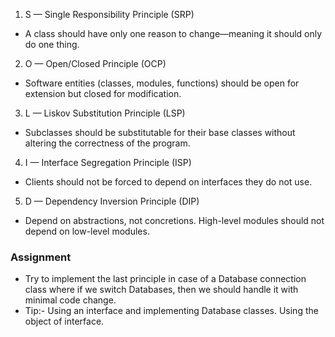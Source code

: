 1. S — Single Responsibility Principle (SRP)
- A class should have only one reason to change—meaning it should only do one thing.
2. O — Open/Closed Principle (OCP)
- Software entities (classes, modules, functions) should be open for extension but closed for modification.
3. L — Liskov Substitution Principle (LSP)
- Subclasses should be substitutable for their base classes without altering the correctness of the program.
4. I — Interface Segregation Principle (ISP)
- Clients should not be forced to depend on interfaces they do not use.
5. D — Dependency Inversion Principle (DIP)
- Depend on abstractions, not concretions. High-level modules should not depend on low-level modules.

### Assignment
- Try to implement the last principle in case of a Database connection class where if we switch Databases, then we should handle it with minimal code change.
- Tip:- Using an interface and implementing Database classes. Using the object of interface. 

